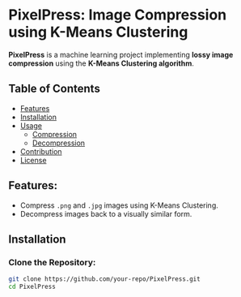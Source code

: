 # PixelPress: Image Compression using K-Means Clustering

**PixelPress** is a machine learning project implementing **lossy image compression** using the **K-Means Clustering algorithm**. 

## Table of Contents
- [Features](#features)
- [Installation](#installation)
- [Usage](#usage)
  - [Compression](#compression)
  - [Decompression](#decompression)
- [Contribution](#contribution)
- [License](#license)

## Features:
- Compress `.png` and `.jpg` images using K-Means Clustering.
- Decompress images back to a visually similar form.

## Installation

### Clone the Repository:
```bash
git clone https://github.com/your-repo/PixelPress.git
cd PixelPress

 
 

